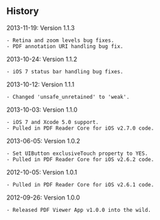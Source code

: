 
## History

2013-11-19: Version 1.1.3

	- Retina and zoom levels bug fixes.
	- PDF annotation URI handling bug fix.

2013-10-24: Version 1.1.2

	- iOS 7 status bar handling bug fixes.

2013-10-12: Version 1.1.1

	- Changed 'unsafe_unretained' to 'weak'.

2013-10-03: Version 1.1.0

	- iOS 7 and Xcode 5.0 support.
	- Pulled in PDF Reader Core for iOS v2.7.0 code.

2013-06-05: Version 1.0.2

	- Set UIButton exclusiveTouch property to YES.
	- Pulled in PDF Reader Core for iOS v2.6.2 code.

2012-10-05: Version 1.0.1

	- Pulled in PDF Reader Core for iOS v2.6.1 code.

2012-09-26: Version 1.0.0

	- Released PDF Viewer App v1.0.0 into the wild.
